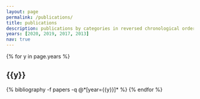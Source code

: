 ```yaml
---
layout: page
permalink: /publications/
title: publications
description: publications by categories in reversed chronological order.
years: [2020, 2019, 2017, 2013]
nav: true
---
```


<div class="publications">

{% for y in page.years %}
  <h2 class="year">{{y}}</h2>
  {% bibliography -f papers -q @*[year={{y}}]* %}
{% endfor %}

</div>
